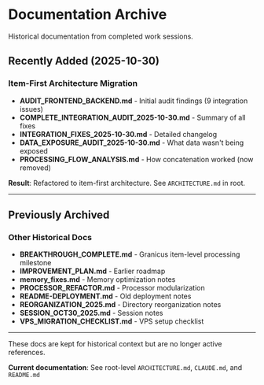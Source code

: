 # Documentation Archive

Historical documentation from completed work sessions.

## Recently Added (2025-10-30)

### Item-First Architecture Migration
- **AUDIT_FRONTEND_BACKEND.md** - Initial audit findings (9 integration issues)
- **COMPLETE_INTEGRATION_AUDIT_2025-10-30.md** - Summary of all fixes
- **INTEGRATION_FIXES_2025-10-30.md** - Detailed changelog
- **DATA_EXPOSURE_AUDIT_2025-10-30.md** - What data wasn't being exposed
- **PROCESSING_FLOW_ANALYSIS.md** - How concatenation worked (now removed)

**Result**: Refactored to item-first architecture. See `ARCHITECTURE.md` in root.

---

## Previously Archived

### Other Historical Docs
- **BREAKTHROUGH_COMPLETE.md** - Granicus item-level processing milestone
- **IMPROVEMENT_PLAN.md** - Earlier roadmap
- **memory_fixes.md** - Memory optimization notes
- **PROCESSOR_REFACTOR.md** - Processor modularization
- **README-DEPLOYMENT.md** - Old deployment notes
- **REORGANIZATION_2025.md** - Directory reorganization notes
- **SESSION_OCT30_2025.md** - Session notes
- **VPS_MIGRATION_CHECKLIST.md** - VPS setup checklist

---

These docs are kept for historical context but are no longer active references.

**Current documentation**: See root-level `ARCHITECTURE.md`, `CLAUDE.md`, and `README.md`

